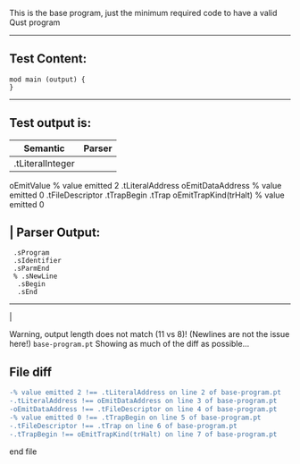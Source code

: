 This is the base program, just the minimum required code to have a valid Qust program

-------------------------


Test Content: 
-------------------------
```
mod main (output) {  
} 
```
------------------------
Test output is: 
-------------------------
| Semantic | Parser |
| ---------- | ------ |
|    .tLiteralInteger
   oEmitValue
   % value emitted 2
   .tLiteralAddress
   oEmitDataAddress
   % value emitted 0
   .tFileDescriptor
 .tTrapBegin
 .tTrap
 oEmitTrapKind(trHalt)
 % value emitted 0

 | 
Parser Output: 
-------------------------
```
 .sProgram
 .sIdentifier
 .sParmEnd
 % .sNewLine
  .sBegin
  .sEnd

```
------------------------

 | 


Warning, output length does not match (11 vs 8)!  (Newlines are not the issue here!) `base-program.pt`
Showing as much of the diff as possible...

File diff
-------------------------
```diff
-% value emitted 2 !== .tLiteralAddress on line 2 of base-program.pt
-.tLiteralAddress !== oEmitDataAddress on line 3 of base-program.pt
-oEmitDataAddress !== .tFileDescriptor on line 4 of base-program.pt
-% value emitted 0 !== .tTrapBegin on line 5 of base-program.pt
-.tFileDescriptor !== .tTrap on line 6 of base-program.pt
-.tTrapBegin !== oEmitTrapKind(trHalt) on line 7 of base-program.pt

```
end file
